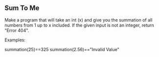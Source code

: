 ## Sum To Me

Make a program that will take an int (x) and give you the summation of all numbers from 1 up to x included. If the given
input is not an integer, return "Error 404".

Examples:

summation(25)==325 summation(2.56)=="Invalid Value"
